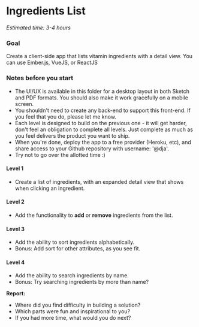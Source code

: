 # Ingredients List
*Estimated time: 3-4 hours*

### Goal
Create a client-side app that lists vitamin ingredients with a detail view. You can use Ember.js, VueJS, or ReactJS

### Notes before you start
- The UI/UX is available in this folder for a desktop layout in both Sketch and PDF formats. You should also make it work gracefully on a mobile screen.
- You shouldn't need to create any back-end to support this front-end. If you feel that you do, please let me know.
- Each level is designed to build on the previous one - it will get harder, don't feel an obligation to complete all levels. Just complete as much as you feel delivers the product you want to ship.
- When you're done, deploy the app to a free provider (Heroku, etc), and share access to your Github repository with username: '@dja'.
- Try not to go over the allotted time :)

#### Level 1
- Create a list of ingredients, with an expanded detail view that shows when clicking an ingredient.

#### Level 2
- Add the functionality to **add** or **remove** ingredients from the list.

#### Level 3
- Add the ability to sort ingredients alphabetically.
- Bonus: Add sort for other attributes, as you see fit.

#### Level 4
- Add the ability to search ingredients by name.
- Bonus: Try searching ingredients by more than name?

**Report:**
- Where did you find difficulty in building a solution?
- Which parts were fun and inspirational to you?
- If you had more time, what would you do next?
